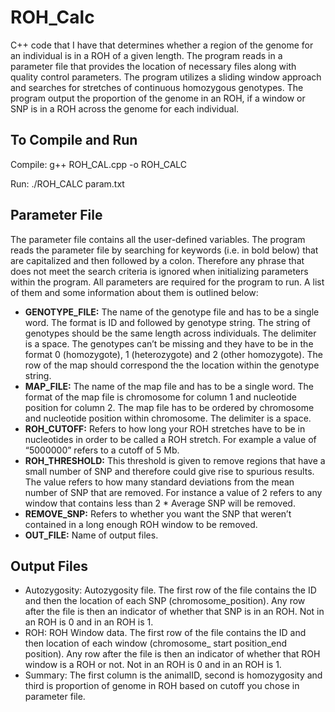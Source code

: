 # ROH_Calc

C++ code that I have that determines whether a region of the genome for an individual is in a ROH of a given length. The program reads in a parameter file that provides the location of necessary files along with quality control parameters. The program utilizes a sliding window approach and searches for stretches of continuous homozygous genotypes. The program output the proportion of the genome in an ROH, if a window or SNP is in a ROH across the genome for each individual.

## To Compile and Run
Compile: g++ ROH_CAL.cpp -o ROH_CALC

Run: ./ROH_CALC param.txt

## Parameter File
The parameter file contains all the user-defined variables. The program reads the parameter file by searching for keywords (i.e. in bold below) that are capitalized and then followed by a colon. Therefore any phrase that does not meet the search criteria is ignored when initializing parameters within the program.  All parameters are required for the program to run. A list of them and some information about them is outlined below:

- **GENOTYPE_FILE:** The name of the genotype file and has to be a single word. The format is ID and followed by genotype string. The string of genotypes should be the same length across individuals. The delimiter is a space. The genotypes can’t be missing and they have to be in the format 0 (homozygote), 1 (heterozygote) and 2 (other homozygote). The row of the map should correspond the the location within the genotype string.
- **MAP_FILE:** The name of the map file and has to be a single word. The format of the map file is chromosome for column 1 and nucleotide position for column 2. The map file has to be ordered by chromosome and nucleotide position within chromosome. The delimiter is a space.
- **ROH_CUTOFF:** Refers to how long your ROH stretches have to be in nucleotides in order to be called a ROH stretch. For example a value of “5000000” refers to a cutoff of 5 Mb.
- **ROH_THRESHOLD:** This threshold is given to remove regions that have a small number of SNP and therefore could give rise to spurious results. The value refers to how many standard deviations from the mean number of SNP that are removed. For instance a value of 2 refers to any window that contains less than 2 * Average SNP will be removed.
- **REMOVE_SNP:** Refers to whether you want the SNP that weren’t contained in a long enough ROH window to be removed.
- **OUT_FILE:** Name of output files.

## Output Files
- Autozygosity: Autozygosity file. The first row of the file contains the ID and then the location of each SNP (chromosome_position). Any row after the file is then an indicator of whether that SNP is in an ROH. Not in an ROH is 0 and in an ROH is 1.
- ROH: ROH Window data. The first row of the file contains the ID and then location of each window (chromosome_ start position_end position). Any row after the file is then an indicator of whether that ROH window is a ROH or not. Not in an ROH is 0 and in an ROH is 1.
- Summary: The first column is the animalID, second is homozygosity and third is proportion of genome in ROH based on cutoff you chose in parameter file.
